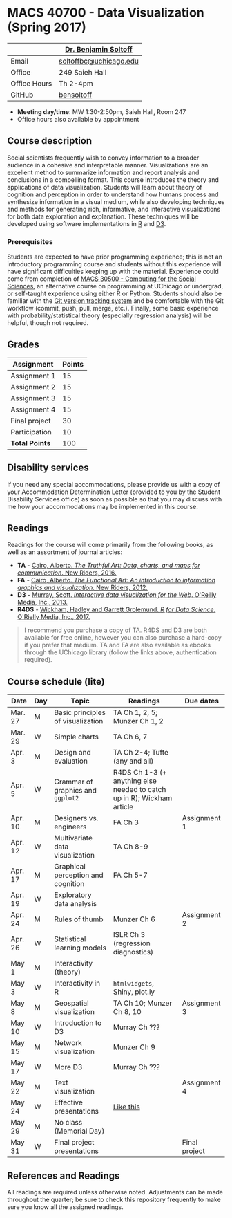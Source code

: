 # MACS 40700 - Data Visualization (Spring 2017)

|  | [Dr. Benjamin Soltoff](http://www.bensoltoff.com/) |
|--------------|----------------------------------------------------|
| Email | soltoffbc@uchicago.edu |
| Office | 249 Saieh Hall |
| Office Hours | Th 2-4pm |
| GitHub | [bensoltoff](https://github.com/bensoltoff) |

* **Meeting day/time**: MW 1:30-2:50pm, Saieh Hall, Room 247
* Office hours also available by appointment

## Course description

Social scientists frequently wish to convey information to a broader audience in a cohesive and interpretable manner. Visualizations are an excellent method to summarize information and report analysis and conclusions in a compelling format. This course introduces the theory and applications of data visualization. Students will learn about theory of cognition and perception in order to understand how humans process and synthesize information in a visual medium, while also developing techniques and methods for generating rich, informative, and interactive visualizations for both data exploration and explanation. These techniques will be developed using software implementations in [R](https://www.r-project.org/) and [D3](https://d3js.org/).

### Prerequisites

Students are expected to have prior programming experience; this is not an introductory programming course and students without this experience will have significant difficulties keeping up with the material. Experience could come from completion of [MACS 30500 - Computing for the Social Sciences](http://cfss.uchicago.edu/), an alternative course on programming at UChicago or undergrad, or self-taught experience using either R or Python. Students should also be familiar with the [Git version tracking system](https://git-scm.com/) and be comfortable with the Git workflow (commit, push, pull, merge, etc.). Finally, some basic experience with probability/statistical theory (especially regression analysis) will be helpful, though not required.

## Grades

| Assignment | Points |
|------------------|--------|
| Assignment 1 | 15 |
| Assignment 2 | 15 |
| Assignment 3 | 15 |
| Assignment 4 | 15 |
| Final project | 30 |
| Participation | 10 |
| **Total Points** | 100 |

## Disability services

If you need any special accommodations, please provide us with a copy of your Accommodation Determination Letter (provided to you by the Student Disability Services office) as soon as possible so that you may discuss with me how your accommodations may be implemented in this course.

## Readings

Readings for the course will come primarily from the following books, as well as an assortment of journal articles:

* **TA** - [Cairo, Alberto. *The Truthful Art: Data, charts, and maps for communication*. New Riders, 2016.](http://proquestcombo.safaribooksonline.com.proxy.uchicago.edu/book/databases-and-reporting-tools/9780133440492)
* **FA** - [Cairo, Alberto. *The Functional Art: An introduction to information graphics and visualization*. New Riders, 2012.](http://proquestcombo.safaribooksonline.com.proxy.uchicago.edu/book/graphic-design/9780133041187)
* **D3** - [Murray, Scott. *Interactive data visualization for the Web*. O'Reilly Media, Inc., 2013.](http://alignedleft.com/work/d3-book)
* **R4DS** - [Wickham, Hadley and Garrett Grolemund. *R for Data Science*. O'Rielly Media, Inc., 2017.](http://r4ds.had.co.nz/)

> I recommend you purchase a copy of TA. R4DS and D3 are both available for free online, however you can also purchase a hard-copy if you prefer that medium. TA and FA are also available as ebooks through the UChicago library (follow the links above, authentication required).

## Course schedule (lite)

| Date | Day | Topic | Readings | Due dates |
|---------|-----|------------------------------------|------------------------------------------------------------------------------------|---------------|
| Mar. 27 | M | Basic principles of visualization | TA Ch 1, 2, 5; Munzer Ch 1, 2 |  |
| Mar. 29 | W | Simple charts | TA Ch 6, 7 |  |
| Apr. 3 | M | Design and evaluation | TA Ch 2-4; Tufte (any and all) |  |
| Apr. 5 | W | Grammar of graphics and `ggplot2` | R4DS Ch 1-3 (+ anything else needed to catch up in R); Wickham article |  |
| Apr. 10 | M | Designers vs. engineers | FA Ch 3 | Assignment 1 |
| Apr. 12 | W | Multivariate data visualization | TA Ch 8-9 |  |
| Apr. 17 | M | Graphical perception and cognition | FA Ch 5-7 |  |
| Apr. 19 | W | Exploratory data analysis |  |  |
| Apr. 24 | M | Rules of thumb | Munzer Ch 6 | Assignment 2 |
| Apr. 26 | W | Statistical learning models | ISLR Ch 3 (regression diagnostics) |  |
| May 1 | M | Interactivity (theory) |  |  |
| May 3 | W | Interactivity in R | `htmlwidgets`, Shiny, plot.ly |  |
| May 8 | M | Geospatial visualization | TA Ch 10; Munzer Ch 8, 10 | Assignment 3 |
| May 10 | W | Introduction to D3 | Murray Ch ??? |  |
| May 15 | M | Network visualization | Munzer Ch 9 |  |
| May 17 | W | More D3 | Murray Ch ??? |  |
| May 22 | M | Text visualization |  | Assignment 4 |
| May 24 | W | Effective presentations | [Like this](http://datavis.cs.usfca.edu/schedule/lectures/presentation-guidelines) |  |
| May 29 | M | No class (Memorial Day) |  |  |
| May 31 | W | Final project presentations |  | Final project |

## References and Readings

All readings are required unless otherwise noted. Adjustments can be made throughout the quarter; be sure to check this repository frequently to make sure you know all the assigned readings.


